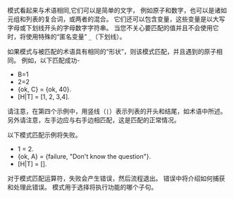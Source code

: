 模式看起来与术语相同,它们可以是简单的文字，
例如原子和数字，也可以是诸如元组和列表的复合词，或两者的混合。
它们还可以包含变量，这些变量是以大写字母或下划线开头的字母数字字符串。
当您不关心要匹配的值并且不会使用它时，将使用特殊的“匿名变量” `_`（下划线）。


如果模式与被匹配的术语具有相同的“形状”，则该模式匹配，并且遇到的原子相同。
例如，以下匹配成功-

- B=1
- 2=2
- {ok, C} = {ok, 40}.
- [H|T] = [1, 2, 3,4].

请注意，在第四个示例中，用竖线（`|`）表示列表的开头和结尾，如术语中所述。
另外请注意，左手边应与右手边相匹配，这是匹配的正常情况。

以下模式匹配示例将失败。

- 1 = 2.
- {ok, A} = {failure, "Don't know the question"}.
- [H|T] = [].

对于模式匹配运算符，失败会产生错误，然后流程退出。
错误中将介绍如何捕获和处理此错误。
模式用于选择将执行功能的哪个子句。